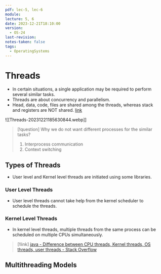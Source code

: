 ```yaml
---
pdf: lec-5, lec-6
module: 
lecture: 5, 6
date: 2023-12-21T18:10:00
version:
  - OS-24
last-revision: 
notes-taken: false
tags:
  - OperatingSystems
---
```

# Threads

- In certain situations, a single application may be required to perform several similar tasks.
- Threads are about concurrency and parallelism.
- Head, data, code, files are shared among the threads, whereas stack and registers are NOT shared. [link](https://stackoverflow.com/questions/1762418/what-resources-are-shared-between-threads)

![[Threads-20231221185630844.webp]]


> [!question] 
> Why we do not want different processes for the similar tasks?
> 1. Interprocess communication
> 2. Context switching


## Types of Threads

- User level and Kernel level threads are initiated using some libraries.

### User Level Threads
- User level threads cannot take help from the kernel scheduler to schedule the threads.

### Kernel Level Threads
- In kernel level threads, multiple threads from the same process can be scheduled on multiple CPUs simultaneously.

> [!link]
> [java - Difference between CPU threads, Kernel threads, OS threads, user threads - Stack Overflow](https://stackoverflow.com/questions/46619223/difference-between-cpu-threads-kernel-threads-os-threads-user-threads)

## Multithreading Models


